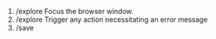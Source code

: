1. /explore Focus the browser window.
2. /explore Trigger any action necessitating an error message
3. /save